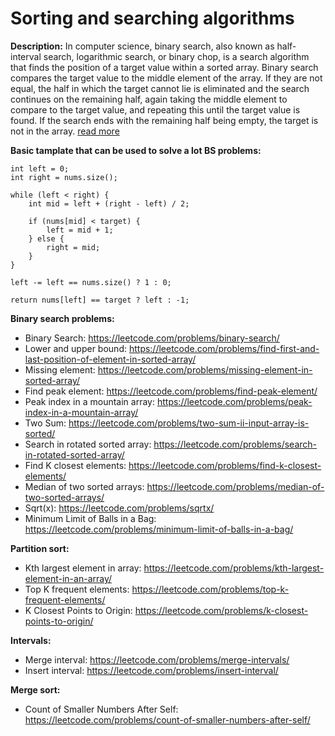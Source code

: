# Sorting and searching algorithms

**Description:**
In computer science, binary search, also known as half-interval search, logarithmic search, or binary chop, is a search algorithm that finds the position of a target value within a sorted array.
Binary search compares the target value to the middle element of the array. If they are not equal, the half in which the target cannot lie is eliminated and the search continues on the remaining half, again taking the middle element to compare to the target value, and repeating this until the target value is found.
If the search ends with the remaining half being empty, the target is not in the array. [read more](https://en.wikipedia.org/wiki/Binary_search_algorithm)

**Basic tamplate that can be used to solve a lot BS problems:**
```
int left = 0; 
int right = nums.size();

while (left < right) {
    int mid = left + (right - left) / 2;

    if (nums[mid] < target) {
        left = mid + 1;
    } else {
        right = mid;
    }
}

left -= left == nums.size() ? 1 : 0;

return nums[left] == target ? left : -1;
```

**Binary search problems:**
* Binary Search: https://leetcode.com/problems/binary-search/	
* Lower and upper bound: https://leetcode.com/problems/find-first-and-last-position-of-element-in-sorted-array/
* Missing element: https://leetcode.com/problems/missing-element-in-sorted-array/
* Find peak element: https://leetcode.com/problems/find-peak-element/
* Peak index in a mountain array: https://leetcode.com/problems/peak-index-in-a-mountain-array/
* Two Sum: https://leetcode.com/problems/two-sum-ii-input-array-is-sorted/
* Search in rotated sorted array: https://leetcode.com/problems/search-in-rotated-sorted-array/
* Find K closest elements: https://leetcode.com/problems/find-k-closest-elements/
* Median of two sorted arrays: https://leetcode.com/problems/median-of-two-sorted-arrays/
* Sqrt(x): https://leetcode.com/problems/sqrtx/
*  Minimum Limit of Balls in a Bag: https://leetcode.com/problems/minimum-limit-of-balls-in-a-bag/

**Partition sort:**
* Kth largest element in array: https://leetcode.com/problems/kth-largest-element-in-an-array/
* Top K frequent elements: https://leetcode.com/problems/top-k-frequent-elements/
* K Closest Points to Origin: https://leetcode.com/problems/k-closest-points-to-origin/ 

**Intervals:**
* Merge interval: https://leetcode.com/problems/merge-intervals/
* Insert interval: https://leetcode.com/problems/insert-interval/ 

**Merge sort:**
* Count of Smaller Numbers After Self: https://leetcode.com/problems/count-of-smaller-numbers-after-self/
